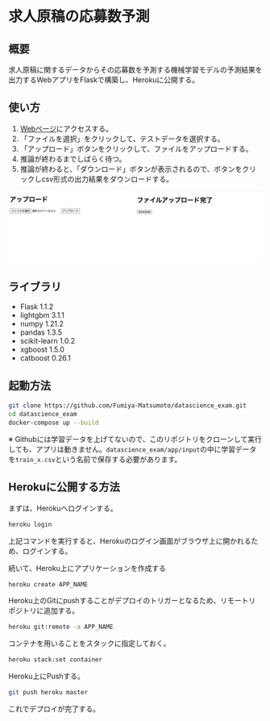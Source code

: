 # 求人原稿の応募数予測
  
## 概要
求人原稿に関するデータからその応募数を予測する機械学習モデルの予測結果を出力するWebアプリをFlaskで構築し、Herokuに公開する。

## 使い方
1. [Webページ](http://predict-num-apply.herokuapp.com/)にアクセスする。
2. 「ファイルを選択」をクリックして、テストデータを選択する。
3. 「アップロード」ボタンをクリックして、ファイルをアップロードする。
4. 推論が終わるまでしばらく待つ。
5. 推論が終わると、「ダウンロード」ボタンが表示されるので、ボタンをクリックしcsv形式の出力結果をダウンロードする。


<img src="./images/app_image_01.png" width="50%"><img src="./images/app_image_02.png" width="50%">

 
## ライブラリ
* Flask 1.1.2
* lightgbm 3.1.1
* numpy 1.21.2
* pandas 1.3.5
* scikit-learn 1.0.2
* xgboost 1.5.0
* catboost 0.26.1

## 起動方法
```bash
git clone https://github.com/Fumiya-Matsumoto/datascience_exam.git
cd datascience_exam
docker-compose up --build
```
※ Githubには学習データを上げてないので、このリポジトリをクローンして実行しても、アプリは動きません。`datascience_exam/app/input`の中に学習データを`train_x.csv`という名前で保存する必要があります。

## Herokuに公開する方法
まずは、Herokuへログインする。
```bash
heroku login
```
上記コマンドを実行すると、Herokuのログイン画面がブラウザ上に開かれるため、ログインする。

続いて、Heroku上にアプリケーションを作成する
```bash
heroku create APP_NAME
```
Heroku上のGitにpushすることがデプロイのトリガーとなるため、リモートリポジトリに追加する。
```bash
heroku git:remote -a APP_NAME
```
コンテナを用いることをスタックに指定しておく。
```bash
heroku stack:set container
```
Heroku上にPushする。
```bash
git push heroku master
```
これでデプロイが完了する。
